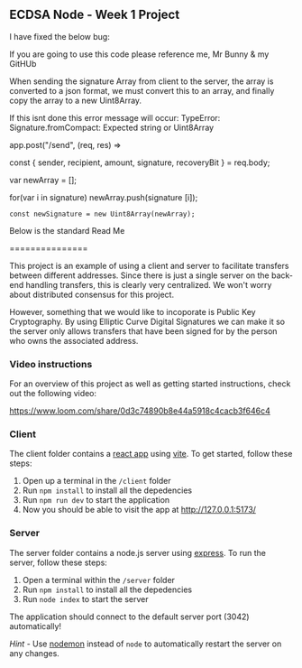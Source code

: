 ## ECDSA Node - Week 1 Project

  I have fixed the below bug:

  If you are going to use this code please reference me, Mr Bunny & my GitHUb
  
  When sending the signature Array from client to the server, the array is converted to 
  a json format, we must convert this to an array, and finally copy the array to a new
  Uint8Array. 
  
  If this isnt done this error message will occur:
  TypeError: Signature.fromCompact: Expected string or Uint8Array

   app.post("/send", (req, res) => 
   
   const { sender, recipient, amount, signature, recoveryBit } = req.body; 
    
   var newArray = [];       

   for(var i in signature)
    newArray.push(signature [i]);
  
    const newSignature = new Uint8Array(newArray);
   
   Below is the standard Read Me
   
   ===============


This project is an example of using a client and server to facilitate transfers between different addresses. Since there is just a single server on the back-end handling transfers, this is clearly very centralized. We won't worry about distributed consensus for this project.

However, something that we would like to incoporate is Public Key Cryptography. By using Elliptic Curve Digital Signatures we can make it so the server only allows transfers that have been signed for by the person who owns the associated address.

### Video instructions
For an overview of this project as well as getting started instructions, check out the following video:

https://www.loom.com/share/0d3c74890b8e44a5918c4cacb3f646c4
 
### Client

The client folder contains a [react app](https://reactjs.org/) using [vite](https://vitejs.dev/). To get started, follow these steps:

1. Open up a terminal in the `/client` folder
2. Run `npm install` to install all the depedencies
3. Run `npm run dev` to start the application 
4. Now you should be able to visit the app at http://127.0.0.1:5173/

### Server

The server folder contains a node.js server using [express](https://expressjs.com/). To run the server, follow these steps:

1. Open a terminal within the `/server` folder 
2. Run `npm install` to install all the depedencies 
3. Run `node index` to start the server 

The application should connect to the default server port (3042) automatically! 

_Hint_ - Use [nodemon](https://www.npmjs.com/package/nodemon) instead of `node` to automatically restart the server on any changes.
